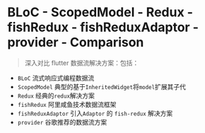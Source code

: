 # BLoC - ScopedModel - Redux - fishRedux - fishReduxAdaptor - provider - Comparison

> 深入对比 flutter 数据流解决方案：包括：

-   `BLoC` 流式响应式编程数据流
-   `ScopedModel` 典型的基于`InheritedWidget`将`model`扩展其子代
-   `Redux` 经典的`redux`解决方案
-   `fishRedux` 阿里咸鱼技术数据流框架
-   `fishReduxAdaptor` 引入`Adaptor` 的 `fish-redux` 解决方案
-   `provider` 谷歌推荐的数据流方案

<!-- Sample application to illustrate the article available on [didierboelens.com](https://www.didierboelens.com/2019/04/bloc---scopedmodel---redux---comparison/). -->
